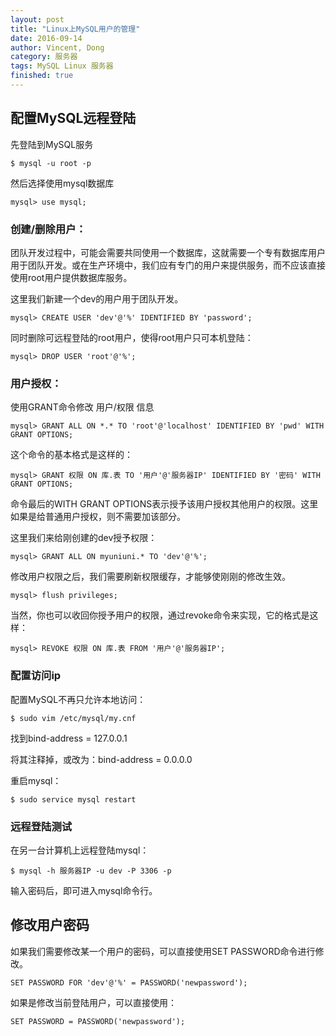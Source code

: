```yaml
---
layout: post
title: "Linux上MySQL用户的管理"
date: 2016-09-14
author: Vincent, Dong
category: 服务器
tags: MySQL Linux 服务器
finished: true
---
```


## 配置MySQL远程登陆

先登陆到MySQL服务

`$ mysql -u root -p`

然后选择使用mysql数据库

`mysql> use mysql;`

### 创建/删除用户：

团队开发过程中，可能会需要共同使用一个数据库，这就需要一个专有数据库用户用于团队开发。或在生产环境中，我们应有专门的用户来提供服务，而不应该直接使用root用户提供数据库服务。

这里我们新建一个dev的用户用于团队开发。

`mysql> CREATE USER 'dev'@'%' IDENTIFIED BY 'password';`

同时删除可远程登陆的root用户，使得root用户只可本机登陆：

`mysql> DROP USER 'root'@'%';`

### 用户授权：

使用GRANT命令修改 用户/权限 信息

`mysql> GRANT ALL ON *.* TO 'root'@'localhost' IDENTIFIED BY 'pwd' WITH GRANT OPTIONS;`

这个命令的基本格式是这样的：

`mysql> GRANT 权限 ON 库.表 TO '用户'@'服务器IP' IDENTIFIED BY '密码' WITH GRANT OPTIONS;`

命令最后的WITH GRANT OPTIONS表示授予该用户授权其他用户的权限。这里如果是给普通用户授权，则不需要加该部分。

这里我们来给刚创建的dev授予权限：

`mysql> GRANT ALL ON myuniuni.* TO 'dev'@'%';`

修改用户权限之后，我们需要刷新权限缓存，才能够使刚刚的修改生效。

`mysql> flush privileges;`

当然，你也可以收回你授予用户的权限，通过revoke命令来实现，它的格式是这样：

`mysql> REVOKE 权限 ON 库.表 FROM '用户'@'服务器IP';`

### 配置访问ip

配置MySQL不再只允许本地访问：

`$ sudo vim /etc/mysql/my.cnf`

找到bind-address  = 127.0.0.1

将其注释掉，或改为：bind-address  = 0.0.0.0

重启mysql： 

`$ sudo service mysql restart`

### 远程登陆测试

在另一台计算机上远程登陆mysql：

`$ mysql -h 服务器IP -u dev -P 3306 -p`

输入密码后，即可进入mysql命令行。

## 修改用户密码

如果我们需要修改某一个用户的密码，可以直接使用SET PASSWORD命令进行修改。

`SET PASSWORD FOR 'dev'@'%' = PASSWORD('newpassword');`

如果是修改当前登陆用户，可以直接使用：

`SET PASSWORD = PASSWORD('newpassword');`